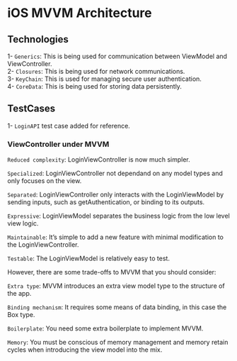 # iOS MVVM Architecture

## Technologies
1- `Generics`: This is being used for communication between ViewModel and ViewController.  
2- `Closures`: This is being used for network communications.  
3- `KeyChain`: This is used for managing secure user authentication.  
4- `CoreData`: This is being used for storing data persistently.  

## TestCases  
1- `LoginAPI` test case added for reference.

### ViewController under MVVM

`Reduced complexity`: LoginViewController is now much simpler.

`Specialized`: LoginViewController not dependand on any model types and only focuses on the view.

`Separated`: LoginViewController only interacts with the LoginViewModel by sending inputs, such as getAuthentication, or binding to its outputs.

`Expressive`: LoginViewModel separates the business logic from the low level view logic.

`Maintainable`: It’s simple to add a new feature with minimal modification to the LoginViewController.

`Testable`: The LoginViewModel is relatively easy to test.

However, there are some trade-offs to MVVM that you should consider:

`Extra type`: MVVM introduces an extra view model type to the structure of the app.

`Binding mechanism`: It requires some means of data binding, in this case the Box type.

`Boilerplate`: You need some extra boilerplate to implement MVVM.

`Memory`: You must be conscious of memory management and memory retain cycles when introducing the view model into the mix.
